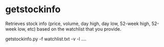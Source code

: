 # getstockinfo
Retrieves stock info (price, volume, day high, day low, 52-week high, 52-week low, etc) based on the watchlist that you provide.

getstockinfo.py -f watchlist.txt -v -l ....
